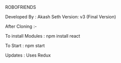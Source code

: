 ROBOFRIENDS 

Developed By : Akash Seth
Version: v3 (Final Version)

After Cloning :-

To install Modules :
  npm install react
  
To Start :
  npm start
  
Updates : Uses Redux 
